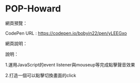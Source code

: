 # POP-Howard
網頁預覽：

CodePen URL : https://codepen.io/bobyin22/pen/yLEEGxo

網頁說明：

說明：

1.運用JavaScript的event listener與mouseup等完成點擊聲音效果

2.打造一個可以點擊切換畫面的click
